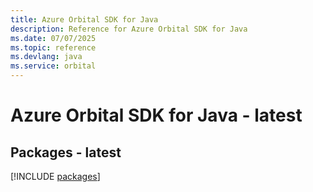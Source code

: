 ```yaml
---
title: Azure Orbital SDK for Java
description: Reference for Azure Orbital SDK for Java
ms.date: 07/07/2025
ms.topic: reference
ms.devlang: java
ms.service: orbital
---
```

# Azure Orbital SDK for Java - latest
## Packages - latest
[!INCLUDE [packages](orbital-index.md)]